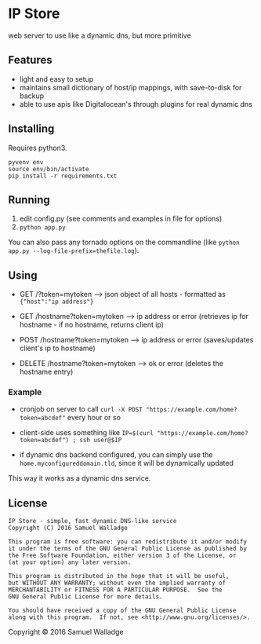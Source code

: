# IP Store

web server to use like a dynamic dns, but more primitive


## Features

- light and easy to setup
- maintains small dictionary of host/ip mappings, with save-to-disk for backup
- able to use apis like Digitalocean's through plugins for real dynamic dns


## Installing

Requires python3.

```
pyvenv env
source env/bin/activate
pip install -r requirements.txt
```


## Running

1. edit config.py (see comments and examples in file for options)
2. `python app.py`

You can also pass any tornado options on the commandline (like `python app.py --log-file-prefix=thefile.log`).


## Using

- GET /?token=mytoken --> json object of all hosts - formatted as `{"host":"ip address"}`

- GET /hostname?token=mytoken --> ip address or error (retrieves ip for hostname - if no hostname, returns client ip)

- POST /hostname?token=mytoken --> ip address or error (saves/updates client's ip to hostname)

- DELETE /hostname?token=mytoken --> ok or error (deletes the hostname entry)


### Example

- cronjob on server to call `curl -X POST "https://example.com/home?token=abcdef"` every hour or so

- client-side uses something like `IP=$(curl "https://example.com/home?token=abcdef") ; ssh user@$IP`
- if dynamic dns backend configured, you can simply use the `home.myconfigureddomain.tld`, since it will be dynamically
  updated

This way it works as a dynamic dns service.


## License

    IP Store - simple, fast dynamic DNS-like service
    Copyright (C) 2016 Samuel Walladge

    This program is free software: you can redistribute it and/or modify
    it under the terms of the GNU General Public License as published by
    the Free Software Foundation, either version 3 of the License, or
    (at your option) any later version.

    This program is distributed in the hope that it will be useful,
    but WITHOUT ANY WARRANTY; without even the implied warranty of
    MERCHANTABILITY or FITNESS FOR A PARTICULAR PURPOSE.  See the
    GNU General Public License for more details.

    You should have received a copy of the GNU General Public License
    along with this program.  If not, see <http://www.gnu.org/licenses/>.

Copyright © 2016 Samuel Walladge
